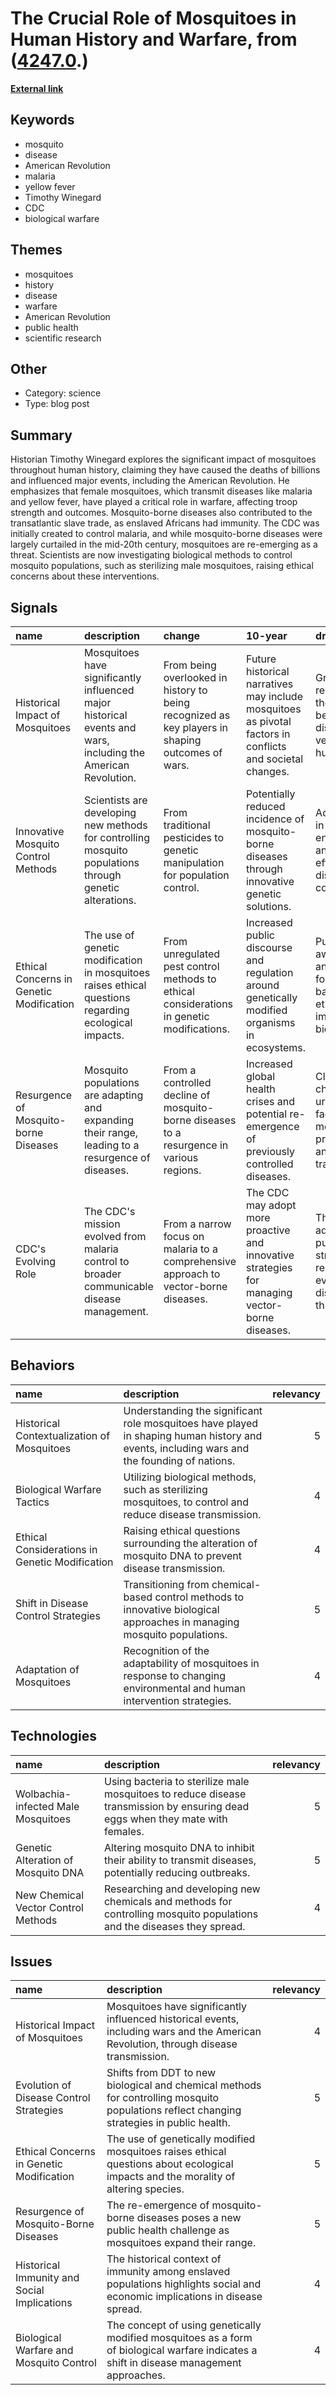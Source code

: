 # __The Crucial Role of Mosquitoes in Human History and Warfare__, from ([4247.0](https://kghosh.substack.com/p/4247.0).)

__[External link](https://www.cbsnews.com/news/mosquitoes-deaths-new-book-details-history-battle-between-man-and-mosquitoes/?utm_source=substack&utm_medium=email)__



## Keywords

* mosquito
* disease
* American Revolution
* malaria
* yellow fever
* Timothy Winegard
* CDC
* biological warfare

## Themes

* mosquitoes
* history
* disease
* warfare
* American Revolution
* public health
* scientific research

## Other

* Category: science
* Type: blog post

## Summary

Historian Timothy Winegard explores the significant impact of mosquitoes throughout human history, claiming they have caused the deaths of billions and influenced major events, including the American Revolution. He emphasizes that female mosquitoes, which transmit diseases like malaria and yellow fever, have played a critical role in warfare, affecting troop strength and outcomes. Mosquito-borne diseases also contributed to the transatlantic slave trade, as enslaved Africans had immunity. The CDC was initially created to control malaria, and while mosquito-borne diseases were largely curtailed in the mid-20th century, mosquitoes are re-emerging as a threat. Scientists are now investigating biological methods to control mosquito populations, such as sterilizing male mosquitoes, raising ethical concerns about these interventions.

## Signals

| name                                     | description                                                                                                   | change                                                                                           | 10-year                                                                                                   | driving-force                                                                                  |   relevancy |
|:-----------------------------------------|:--------------------------------------------------------------------------------------------------------------|:-------------------------------------------------------------------------------------------------|:----------------------------------------------------------------------------------------------------------|:-----------------------------------------------------------------------------------------------|------------:|
| Historical Impact of Mosquitoes          | Mosquitoes have significantly influenced major historical events and wars, including the American Revolution. | From being overlooked in history to being recognized as key players in shaping outcomes of wars. | Future historical narratives may include mosquitoes as pivotal factors in conflicts and societal changes. | Growing recognition of the interplay between disease vectors and human history.                |           4 |
| Innovative Mosquito Control Methods      | Scientists are developing new methods for controlling mosquito populations through genetic alterations.       | From traditional pesticides to genetic manipulation for population control.                      | Potentially reduced incidence of mosquito-borne diseases through innovative genetic solutions.            | Advancements in genetic engineering and a need for effective disease control.                  |           5 |
| Ethical Concerns in Genetic Modification | The use of genetic modification in mosquitoes raises ethical questions regarding ecological impacts.          | From unregulated pest control methods to ethical considerations in genetic modifications.        | Increased public discourse and regulation around genetically modified organisms in ecosystems.            | Public awareness and concern for ecological balance and ethical implications of biotechnology. |           5 |
| Resurgence of Mosquito-borne Diseases    | Mosquito populations are adapting and expanding their range, leading to a resurgence of diseases.             | From a controlled decline of mosquito-borne diseases to a resurgence in various regions.         | Increased global health crises and potential re-emergence of previously controlled diseases.              | Climate change and urbanization facilitating mosquito proliferation and disease transmission.  |           4 |
| CDC's Evolving Role                      | The CDC's mission evolved from malaria control to broader communicable disease management.                    | From a narrow focus on malaria to a comprehensive approach to vector-borne diseases.             | The CDC may adopt more proactive and innovative strategies for managing vector-borne diseases.            | The need for adaptive public health strategies in response to evolving disease threats.        |           4 |

## Behaviors

| name                                           | description                                                                                                                                |   relevancy |
|:-----------------------------------------------|:-------------------------------------------------------------------------------------------------------------------------------------------|------------:|
| Historical Contextualization of Mosquitoes     | Understanding the significant role mosquitoes have played in shaping human history and events, including wars and the founding of nations. |           5 |
| Biological Warfare Tactics                     | Utilizing biological methods, such as sterilizing mosquitoes, to control and reduce disease transmission.                                  |           4 |
| Ethical Considerations in Genetic Modification | Raising ethical questions surrounding the alteration of mosquito DNA to prevent disease transmission.                                      |           4 |
| Shift in Disease Control Strategies            | Transitioning from chemical-based control methods to innovative biological approaches in managing mosquito populations.                    |           5 |
| Adaptation of Mosquitoes                       | Recognition of the adaptability of mosquitoes in response to changing environmental and human intervention strategies.                     |           4 |

## Technologies

| name                                | description                                                                                                                   |   relevancy |
|:------------------------------------|:------------------------------------------------------------------------------------------------------------------------------|------------:|
| Wolbachia-infected Male Mosquitoes  | Using bacteria to sterilize male mosquitoes to reduce disease transmission by ensuring dead eggs when they mate with females. |           5 |
| Genetic Alteration of Mosquito DNA  | Altering mosquito DNA to inhibit their ability to transmit diseases, potentially reducing outbreaks.                          |           5 |
| New Chemical Vector Control Methods | Researching and developing new chemicals and methods for controlling mosquito populations and the diseases they spread.       |           4 |

## Issues

| name                                        | description                                                                                                                               |   relevancy |
|:--------------------------------------------|:------------------------------------------------------------------------------------------------------------------------------------------|------------:|
| Historical Impact of Mosquitoes             | Mosquitoes have significantly influenced historical events, including wars and the American Revolution, through disease transmission.     |           4 |
| Evolution of Disease Control Strategies     | Shifts from DDT to new biological and chemical methods for controlling mosquito populations reflect changing strategies in public health. |           5 |
| Ethical Concerns in Genetic Modification    | The use of genetically modified mosquitoes raises ethical questions about ecological impacts and the morality of altering species.        |           5 |
| Resurgence of Mosquito-Borne Diseases       | The re-emergence of mosquito-borne diseases poses a new public health challenge as mosquitoes expand their range.                         |           5 |
| Historical Immunity and Social Implications | The historical context of immunity among enslaved populations highlights social and economic implications in disease spread.              |           4 |
| Biological Warfare and Mosquito Control     | The concept of using genetically modified mosquitoes as a form of biological warfare indicates a shift in disease management approaches.  |           4 |